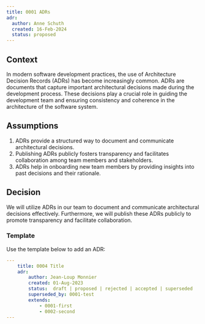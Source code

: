 ```yaml
---
title: 0001 ADRs
adr:
  author: Anne Schuth
  created: 16-Feb-2024
  status: proposed
---
```


## Context

In modern software development practices, the use of Architecture Decision Records (ADRs) has become increasingly
common. ADRs are documents that capture important architectural decisions made during the development process. These
decisions play a crucial role in guiding the development team and ensuring consistency and coherence in the architecture
of the software system.

## Assumptions

1. ADRs provide a structured way to document and communicate architectural decisions.
2. Publishing ADRs publicly fosters transparency and facilitates collaboration among team members and stakeholders.
3. ADRs help in onboarding new team members by providing insights into past decisions and their rationale.

## Decision

We will utilize ADRs in our team to document and communicate architectural decisions effectively. Furthermore, we
will publish these ADRs publicly to promote transparency and facilitate collaboration.


### Template
Use the template below to add an ADR:

```yaml
---
    title: 0004 Title
    adr:
        author: Jean-Loup Monnier
        created: 01-Aug-2023
        status:  draft | proposed | rejected | accepted | superseded
        superseded_by: 0001-test
        extends:
            - 0001-first
            - 0002-second
---
```